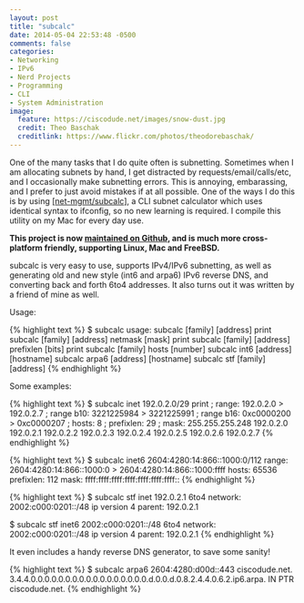 ```yaml
---
layout: post
title: "subcalc"
date: 2014-05-04 22:53:48 -0500
comments: false
categories: 
- Networking
- IPv6
- Nerd Projects
- Programming
- CLI
- System Administration
image:
  feature: https://ciscodude.net/images/snow-dust.jpg
  credit: Theo Baschak
  creditlink: https://www.flickr.com/photos/theodorebaschak/
---
```

One of the many tasks that I do quite often is subnetting. Sometimes when I am allocating subnets by hand, I get distracted by requests/email/calls/etc, and I occasionally make subnetting errors. This is annoying, embarassing, and I prefer to just avoid mistakes if at all possible. One of the ways I do this is by using [[net-mgmt/subcalc]](http://freshports.org/net-mgmt/subcalc/), a CLI subnet calculator which uses identical syntax to ifconfig, so no new learning is required. I compile this utility on my Mac for every day use.

**This project is now [maintained on Github](https://github.com/csjayp/subcalc), and is much more cross-platform friendly, supporting Linux, Mac and FreeBSD.**

subcalc is very easy to use, supports IPv4/IPv6 subnetting, as well as generating old and new style (int6 and arpa6) IPv6 reverse DNS, and converting back and forth 6to4 addresses. It also turns out it was written by a friend of mine as well. 

Usage:

{% highlight text %}
$ subcalc
usage: subcalc [family] [address] print
       subcalc [family] [address] netmask [mask] print
       subcalc [family] [address] prefixlen [bits] print
       subcalc [family] hosts [number]
       subcalc int6 [address] [hostname]
       subcalc arpa6 [address] [hostname]
       subcalc stf [family] [address]
{% endhighlight %}

Some examples:

{% highlight text %}
$ subcalc inet 192.0.2.0/29 print
; range:       192.0.2.0 > 192.0.2.7
; range b10:   3221225984 > 3221225991
; range b16:   0xc0000200 > 0xc0000207
; hosts:       8
; prefixlen:   29
; mask:        255.255.255.248
192.0.2.0
192.0.2.1
192.0.2.2
192.0.2.3
192.0.2.4
192.0.2.5
192.0.2.6
192.0.2.7
{% endhighlight %}

{% highlight text %}
$ subcalc inet6 2604:4280:14:866::1000:0/112
range:       2604:4280:14:866::1000:0 > 2604:4280:14:866::1000:ffff
hosts:       65536
prefixlen:   112
mask:        ffff:ffff:ffff:ffff:ffff:ffff:ffff::
{% endhighlight %}

{% highlight text %}
$ subcalc stf inet 192.0.2.1
6to4 network:        2002:c000:0201::/48
ip version 4 parent: 192.0.2.1

$ subcalc stf inet6 2002:c000:0201::/48
6to4 network:        2002:c000:0201::/48
ip version 4 parent: 192.0.2.1
{% endhighlight %}

It even includes a handy reverse DNS generator, to save some sanity!

{% highlight text %}
$ subcalc arpa6 2604:4280:d00d::443 ciscodude.net.
3.4.4.0.0.0.0.0.0.0.0.0.0.0.0.0.0.0.0.0.d.0.0.d.0.8.2.4.4.0.6.2.ip6.arpa.	IN	PTR	ciscodude.net.
{% endhighlight %}

